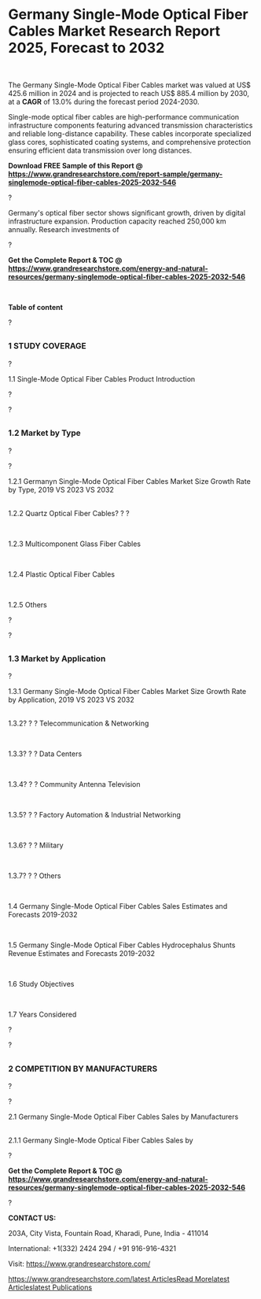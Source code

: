 <h1>Germany Single-Mode Optical Fiber Cables Market Research Report 2025, Forecast to 2032</h1><br/><p>The Germany Single-Mode Optical Fiber Cables market was valued at US$ 425.6 million in 2024 and is projected to reach US$ 885.4 million by 2030, at a <strong>CAGR</strong> of 13.0% during the forecast period 2024-2030.</p>
 
 
 
 <p>Single-mode optical fiber cables are high-performance communication infrastructure components featuring advanced transmission characteristics and reliable long-distance capability. These cables incorporate specialized glass cores, sophisticated coating systems, and comprehensive protection ensuring efficient data transmission over long distances.</p>
 
 
 
 <div><b>Download FREE Sample of this Report @ <a href="https://www.grandresearchstore.com/report-sample/germany-singlemode-optical-fiber-cables-2025-2032-546">https://www.grandresearchstore.com/report-sample/germany-singlemode-optical-fiber-cables-2025-2032-546</a></b></div>
 
 
 
 <p>? </p>
 
 
 
 <p>Germany&#39;s optical fiber sector shows significant growth, driven by digital infrastructure expansion. Production capacity reached 250,000 km annually. Research investments of</p>
 
 
 
 <p>? </p>
 
 
 
 <div><b>Get the Complete Report & TOC @ <a href="https://www.grandresearchstore.com/energy-and-natural-resources/germany-singlemode-optical-fiber-cables-2025-2032-546">https://www.grandresearchstore.com/energy-and-natural-resources/germany-singlemode-optical-fiber-cables-2025-2032-546</a></b></div>
 
 
 
 <p><br />
 
 <b>Table of content</b></p>
 
 
 
 <p>? </p>
 
 
 
 <h2><span style="font-size:16px"><strong>1 STUDY COVERAGE</strong></span></h2>
 
 
 
 <p>? </p>
 
 
 
 <p>1.1 Single-Mode Optical Fiber Cables Product Introduction</p>
 
 
 
 <p>? </p>
 
 
 
 <p>? </p>
 
 
 
 <h2><span style="font-size:16px"><strong>1.2 Market by Type</strong></span></h2>
 
 
 
 <p>? </p>
 
 
 
 <p>? </p>
 
 
 
 <p>1.2.1 Germanyn Single-Mode Optical Fiber Cables Market Size Growth Rate by Type, 2019 VS 2023 VS 2032<br />
 
 <br />
 
 1.2.2 Quartz Optical Fiber Cables? ? ? <br />
 
 <br />
 
 1.2.3 Multicomponent Glass Fiber Cables<br />
 
 <br />
 
 1.2.4 Plastic Optical Fiber Cables<br />
 
 <br />
 
 1.2.5 Others<br />
 
 ? </p>
 
 
 
 <p>? </p>
 
 
 
 <h2><span style="font-size:16px"><strong>1.3 Market by Application</strong></span></h2>
 
 
 
 <p>? </p>
 
 
 
 <p>1.3.1 Germany Single-Mode Optical Fiber Cables Market Size Growth Rate by Application, 2019 VS 2023 VS 2032<br />
 
 <br />
 
 1.3.2? ? ? Telecommunication & Networking<br />
 
 <br />
 
 1.3.3? ? ? Data Centers<br />
 
 <br />
 
 1.3.4? ? ? Community Antenna Television<br />
 
 <br />
 
 1.3.5? ? ? Factory Automation & Industrial Networking<br />
 
 <br />
 
 1.3.6? ? ? Military<br />
 
 <br />
 
 1.3.7? ? ? Others<br />
 
 <br />
 
 1.4 Germany Single-Mode Optical Fiber Cables Sales Estimates and Forecasts 2019-2032<br />
 
 <br />
 
 1.5 Germany Single-Mode Optical Fiber Cables Hydrocephalus Shunts Revenue Estimates and Forecasts 2019-2032<br />
 
 <br />
 
 1.6 Study Objectives<br />
 
 <br />
 
 1.7 Years Considered</p>
 
 
 
 <p>? </p>
 
 
 
 <p>? </p>
 
 
 
 <h2><span style="font-size:16px"><strong>2 COMPETITION BY MANUFACTURERS</strong></span></h2>
 
 
 
 <p>? </p>
 
 
 
 <p>? </p>
 
 
 
 <p>2.1 Germany Single-Mode Optical Fiber Cables Sales by Manufacturers<br />
 
 <br />
 
 2.1.1 Germany Single-Mode Optical Fiber Cables Sales by</p>
 
 
 
 <p>? </p>
 
 
 
 <div><b>Get the Complete Report & TOC @ <a href="https://www.grandresearchstore.com/energy-and-natural-resources/germany-singlemode-optical-fiber-cables-2025-2032-546">https://www.grandresearchstore.com/energy-and-natural-resources/germany-singlemode-optical-fiber-cables-2025-2032-546</a></b></div>
 
 
 
 <p>? </p>
 
 
 
 <p><b>CONTACT US:</b><br />
 
 203A, City Vista, Fountain Road, Kharadi, Pune, India - 411014<br />
 
 International: +1(332) 2424 294 / +91 916-916-4321<br />
 
 Visit: <a href="https://www.grandresearchstore.com/">https://www.grandresearchstore.com/</a><br />
 
 <a href="https://gyeongbokgung.com">https://www.grandresearchstore.com/</a><a href="https://hallyeomaritime.com">latest Articles</a><a href="https://jingwansa.com">Read More</a><a href="https://nguoiviet.jp/">latest Articles</a><a href="https://www.intelmarketresearch.com/">latest Publications</a></p>
